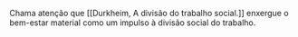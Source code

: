 Chama atenção que [[Durkheim, A divisão do trabalho social.]] enxergue o bem-estar material como um impulso à divisão social do trabalho.